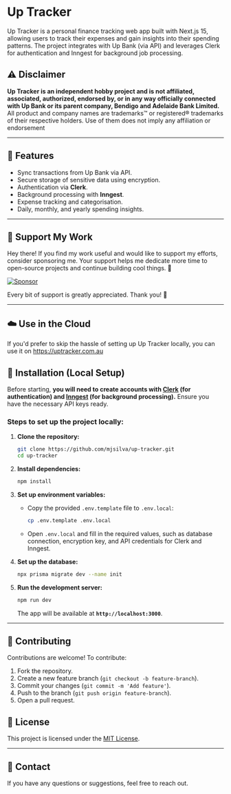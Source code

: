# Up Tracker

Up Tracker is a personal finance tracking web app built with Next.js 15, allowing users to track their expenses and gain insights into their spending patterns. The project integrates with Up Bank (via API) and leverages Clerk for authentication and Inngest for background job processing.

## ⚠️ Disclaimer

**Up Tracker is an independent hobby project and is not affiliated, associated, authorized, endorsed by, or in any way officially connected with Up Bank or its parent company, Bendigo and Adelaide Bank Limited.** All product and company names are trademarks™ or registered® trademarks of their respective holders. Use of them does not imply any affiliation or endorsement

---

## 🚀 Features

- Sync transactions from Up Bank via API.
- Secure storage of sensitive data using encryption.
- Authentication via **Clerk**.
- Background processing with **Inngest**.
- Expense tracking and categorisation.
- Daily, monthly, and yearly spending insights.

---

## 🙌 Support My Work

Hey there! If you find my work useful and would like to support my efforts, consider sponsoring me. Your support helps me dedicate more time to open-source projects and continue building cool things. 💙

[![Sponsor](https://img.shields.io/badge/Sponsor-%E2%9D%A4-pink?style=for-the-badge&logo=github)](https://github.com/sponsors/mjsilva)

Every bit of support is greatly appreciated. Thank you! 🚀

---

## ☁️ Use in the Cloud

If you'd prefer to skip the hassle of setting up Up Tracker locally, you can use it on https://uptracker.com.au

## 🔧 Installation (Local Setup)

Before starting, **you will need to create accounts with [Clerk](https://clerk.dev/) (for authentication) and [Inngest](https://www.inngest.com/) (for background processing).** Ensure you have the necessary API keys ready.

### Steps to set up the project locally:

1. **Clone the repository:**

   ```bash
   git clone https://github.com/mjsilva/up-tracker.git
   cd up-tracker
   ```

2. **Install dependencies:**

   ```bash
   npm install
   ```

3. **Set up environment variables:**

   - Copy the provided `.env.template` file to `.env.local`:
     ```bash
     cp .env.template .env.local
     ```
   - Open `.env.local` and fill in the required values, such as database connection, encryption key, and API credentials for Clerk and Inngest.

4. **Set up the database:**

   ```bash
   npx prisma migrate dev --name init
   ```

5. **Run the development server:**

   ```bash
   npm run dev
   ```

   The app will be available at **`http://localhost:3000`**.

---

## 🤝 Contributing

Contributions are welcome! To contribute:

1. Fork the repository.
2. Create a new feature branch (`git checkout -b feature-branch`).
3. Commit your changes (`git commit -m 'Add feature'`).
4. Push to the branch (`git push origin feature-branch`).
5. Open a pull request.

## 📜 License

This project is licensed under the [MIT License](LICENSE).

---

## 📧 Contact

If you have any questions or suggestions, feel free to reach out.
